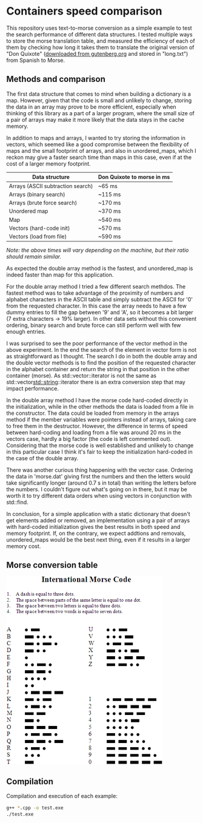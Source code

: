 # Containers speed comparison

This repository uses text-to-morse conversion as a simple example to test the search performance of different data structures. I tested multiple ways to store the morse translation table, and measured the efficiency of each of them by checking how long it takes them to translate the original version of "Don Quixote" ([downloaded from gutenberg.org](http://www.gutenberg.org/ebooks/2000) and stored in "long.txt") from Spanish to Morse.

## Methods and comparison

The first data structure that comes to mind when building a dictionary is a map. However, given that the code is small and unlikely to change, storing the data in an array may prove to be more efficient, especially when thinking of this library as a part of a larger program, where the small size of a pair of arrays may make it more likely that the data stays in the cache memory.

In addition to maps and arrays, I wanted to try storing the information in vectors, which seemed like a good compromise between the flexibility of maps and the small footprint of arrays, and also in unordered_maps, which I reckon may give a faster search time than maps in this case, even if at the cost of a larger memory footprint.

| Data structure | Don Quixote to morse in ms |
| --- | --- |
| Arrays (ASCII subtraction search) | ~65 ms |
| Arrays (binary search) | ~115 ms |
| Arrays (brute force search) | ~170 ms |
| Unordered map | ~370 ms |
| Map | ~540 ms |
| Vectors (hard-code init) | ~570 ms |
| Vectors (load from file) | ~590 ms |
_Note: the above times will vary depending on the machine, but their ratio should remain similar._

As expected the double array method is the fastest, and unordered_map is indeed faster than map for this application.

For the double array method I tried a few different search methdos. The fastest method was to take advantage of the proximity of numbers and alphabet characters in the ASCII table and simply subtract the ASCII for '0' from the requested character. In this case the array needs to have a few dummy entries to fill the gap between '9' and 'A', so it becomes a bit larger (7 extra characters -> 19% larger). In other data sets without this convenient ordering, binary search and brute force can still perform well with few enough entries.

I was surprised to see the poor performance of the vector method in the above experiment. In the end the search of the element in vector form is not as straightforward as I thought. The search I do in both the double array and the double vector methods is to find the position of the requested character in the alphabet container and return the string in that position in the other container (morse). As std::vector<char>::iterator is not the same as std::vector<std::string>::iterator there is an extra conversion step that may impact performance.

In the double array method I have the morse code hard-coded directly in the initialization, while in the other methods the data is loaded from a file in the constructor. The data could be loaded from memory in the arrays method if the member variables were pointers instead of arrays, taking care to free them in the destructor. However, the difference in terms of speed between hard-coding and loading from a file was around 20 ms in the vectors case, hardly a big factor (the code is left commented out). Considering that the morse code is well established and unlikely to change in this particular case I think it's fair to keep the initialization hard-coded in the case of the double array.

There was another curious thing happening with the vector case. Ordering the data in 'morse.dat' giving first the numbers and then the letters would take significantly longer (around 0.7 s in total) than writing the letters before the numbers. I couldn't figure out what's going on in there, but it may be worth it to try different data orders when using vectors in conjunction with std::find.

In conclusion, for a simple application with a static dictionary that doesn't get elements added or removed, an implementation using a pair of arrays with hard-coded initialization gives the best results in both speed and memory footprint. If, on the contrary, we expect addtions and removals, unordered_maps would be the best next thing, even if it results in a larger memory cost.

## Morse conversion table

![](International_Morse_Code.png)

## Compilation

Compilation and execution of each example:
```bash
g++ *.cpp -o test.exe
./test.exe
```
